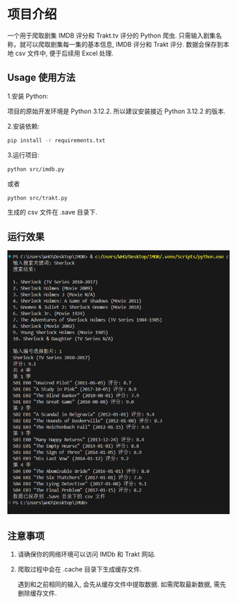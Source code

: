 # 项目介绍

一个用于爬取剧集 IMDB 评分和 Trakt.tv 评分的 Python 爬虫.
只需输入剧集名称，就可以爬取剧集每一集的基本信息, IMDB 评分和 Trakt 评分.
数据会保存到本地 csv 文件中, 便于后续用 Excel 处理.


## Usage 使用方法

1.安装 Python:

项目的原始开发环境是 Python 3.12.2.
所以建议安装接近 Python 3.12.2 的版本.

2.安装依赖:
```bash
pip install -r requirements.txt
```

3.运行项目:
```bash
python src/imdb.py
```
或者
```bash
python src/trakt.py
```
生成的 csv 文件在 .save 目录下.

## 运行效果

![1712289691816](doc/image/README/1712289691816.png)

## 注意事项

1. 请确保你的网络环境可以访问 IMDb 和 Trakt 网站.
2. 爬取过程中会在 .cache 目录下生成缓存文件.

    遇到和之前相同的输入, 会先从缓存文件中提取数据.
    如需爬取最新数据, 需先删除缓存文件.
